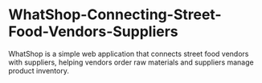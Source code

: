 # WhatShop-Connecting-Street-Food-Vendors-Suppliers
WhatShop is a simple web application that connects street food vendors with suppliers, helping vendors order raw materials and suppliers manage product inventory.
